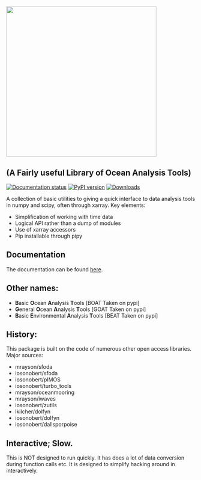 <!-- # <img src="./sphinx/goatafloat.jpg" width="100"> **AFLOAT**  -->
# <img src="./sphinx/goatafloat.jpg" width="400">  
## (**A** **F**airly useful **L**ibrary of **O**cean **A**nalysis **T**ools)

[![Documentation status](https://readthedocs.org/projects/afloat/badge/?version=latest)](https://gptide.readthedocs.io/en/latest/?badge=latest)
[![PyPI version](https://badge.fury.io/py/afloat.svg)](https://badge.fury.io/py/afloat)
[![Downloads](https://pepy.tech/badge/afloat)](https://pepy.tech/project/afloat)

A collection of basic utilities to giving a quick interface to data analysis tools in numpy and scipy, often through xarray. Key elements: 
- Simplification of working with time data
- Logical API rather than a dump of modules
- Use of xarray accessors 
- Pip installable through pipy

## Documentation
The documentation can be found [here](https://iosonobert.github.io/afloat/).

## Other names:
- **B**asic **O**cean **A**nalysis **T**ools [BOAT Taken on pypi]
- **G**eneral **O**cean **A**nalysis **T**ools [GOAT Taken on pypi]
- **B**asic **E**nvironmental **A**nalysis **T**ools [BEAT Taken on pypi]

<!-- ![alt text](./doc/unlicensed_goat.jpg) -->
<!-- ![alt text](./sphinx/goatafloat.jpg) -->

## History:
This package is built on the code of numerous other open access libraries. Major sources:
- mrayson/sfoda
- iosonobert/sfoda
- iosonobert/pIMOS
- iosonobert/turbo_tools
- mrayson/oceanmooring 
- mrayson/iwaves 
- iosonobert/zutils
- lkilcher/dolfyn
- iosonobert/dolfyn
- iosonobert/dallsporpoise

## Interactive; Slow.  
This is NOT designed to run quickly. It has does a lot of data conversion during function calls etc. It is designed to simplify hacking around in interactively. 
